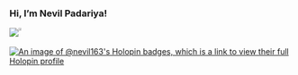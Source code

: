 ### Hi, I’m Nevil Padariya!


<div style="display:flex">
<div><img style={{borderRadius: "10px",boxShadow: "rgba(160, 32, 240, 0.35) 0px 5px 15px"}} src="https://github-readme-stats.vercel.app/api?username=Nevil163&show_icons=true&theme=radical"/></div>
<div><img width="50%" style={{borderRadius: "10px",boxShadow: "rgba(160, 32, 240, 0.35) 0px 5px 15px"}}   src="https://github-readme-stats.vercel.app/api/top-langs/?username=Nevil163&layout=compact&theme=highcontrast" /></div>
</div>

[![An image of @nevil163's Holopin badges, which is a link to view their full Holopin profile](https://holopin.me/nevil163)](https://holopin.io/@nevil163)
